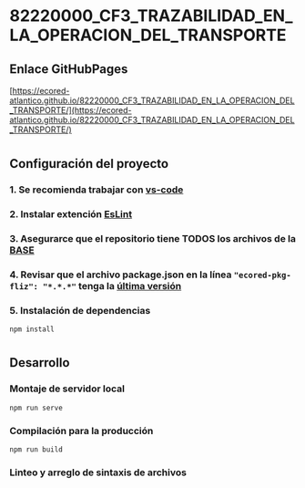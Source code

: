 # **82220000_CF3_TRAZABILIDAD_EN_LA_OPERACION_DEL_TRANSPORTE**

## **Enlace GitHubPages**

[https://ecored-atlantico.github.io/82220000_CF3_TRAZABILIDAD_EN_LA_OPERACION_DEL_TRANSPORTE/](https://ecored-atlantico.github.io/82220000_CF3_TRAZABILIDAD_EN_LA_OPERACION_DEL_TRANSPORTE/)

#

## **Configuración del proyecto**

### 1. Se recomienda trabajar con [vs-code](https://code.visualstudio.com/)

### 2. Instalar extención [EsLint](https://marketplace.visualstudio.com/items?itemName=dbaeumer.vscode-eslint)

### 3. Asegurarce que el repositorio tiene TODOS los archivos de la [BASE](https://github.com/ECORED-SENA/ECORED-BASE-2021)

### 4. Revisar que el archivo package.json en la línea ``"ecored-pkg-fliz": "*.*.*"`` tenga la [última versión](https://www.npmjs.com/package/ecored-pkg-fliz)

### 5. Instalación de dependencias

```
npm install
```
#
## **Desarrollo**

### Montaje de servidor local

```
npm run serve
```

### Compilación para la producción

```
npm run build
```

### Linteo y arreglo de sintaxis de archivos

```

